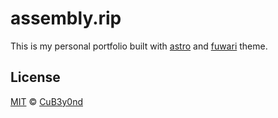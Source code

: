 # assembly.rip

This is my personal portfolio built with [astro](https://astro.build/) and [fuwari](https://github.com/saicaca/fuwari) theme.

## License

[MIT](https://github.com/CuB3y0nd/assembly.rip/blob/main/LICENSE) © [CuB3y0nd](https://assembly.rip/)
